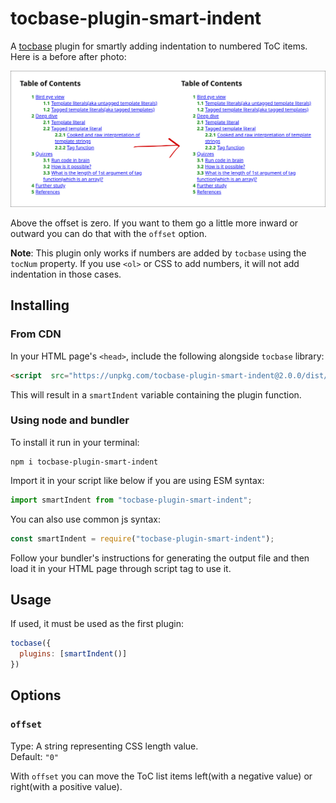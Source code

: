 # tocbase-plugin-smart-indent

A [tocbase](https://github.com/ashutoshbw/tocbase) plugin for smartly adding indentation to numbered ToC items. Here is a before after photo:

![A before after of tocbase smart indent plugin](./before-after.png)

Above the offset is zero. If you want to them go a little more inward or outward you can do that with the `offset` option.

**Note**: This plugin only works if numbers are added by `tocbase` using the `tocNum` property. If you use `<ol>` or CSS to add numbers, it will not add indentation in those cases.

## Installing
### From CDN
In your HTML page's `<head>`, include the following alongside `tocbase` library:
```html
<script  src="https://unpkg.com/tocbase-plugin-smart-indent@2.0.0/dist/cdn.umd.min.js"></script>
```

This will result in a `smartIndent` variable containing the plugin function.

### Using node and bundler
To install it run in your terminal:
```
npm i tocbase-plugin-smart-indent
```

Import it in your script like below if you are using ESM syntax:
```js
import smartIndent from "tocbase-plugin-smart-indent";
```

You can also use common js syntax:
```js
const smartIndent = require("tocbase-plugin-smart-indent");
```

Follow your bundler's instructions for generating the output file and then load it in your HTML page through script tag to use it.

## Usage
If used, it must be used as the first plugin:

```js
tocbase({
  plugins: [smartIndent()]
})
```

## Options
### `offset`
Type: A string representing CSS length value.<br>
Default: `"0"`

With `offset` you can move the ToC list items left(with a negative value) or right(with a positive value).
